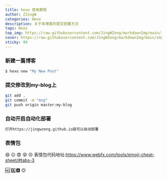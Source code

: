 ```yaml
---
title: hexo 使用教程
author: ZJingW
categories: Hexo
description: 关于本博客的提交部署方式
tags: Hexo
top_img: https://raw.githubusercontent.com/JingWZeng/markdownImg/main/img/202108232032968.jpg
cover: https://raw.githubusercontent.com/JingWZeng/markdownImg/main/img/202108232032968.jpg
sticky: 99
---
```



### 新建一篇博客

``` bash
$ hexo new "My New Post"
```

### 提交修改到my-blog上
```bash
git add .
git commit -m "msg"
git push origin master:my-blog
```
### 自动开启自动化部署
```bash
打开https://jingwzeng.github.io就可以自动部署
```
### 表情包
:smile: :confounded: :fearful: :cold_sweat: :persevere:
表情包代码地址:https://www.webfx.com/tools/emoji-cheat-sheet/#tabs-3

:ng:  :eight::a:
:blush:

